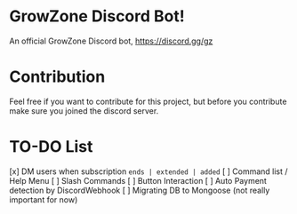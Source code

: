 # GrowZone Discord Bot!

An official GrowZone Discord bot, https://discord.gg/gz

# Contribution

Feel free if you want to contribute for this project, but before you contribute make sure you joined the discord server.

# TO-DO List

[x] DM users when subscription `ends | extended | added`
[ ] Command list / Help Menu
[ ] Slash Commands
[ ] Button Interaction
[ ] Auto Payment detection by DiscordWebhook
[ ] Migrating DB to Mongoose (not really important for now)
